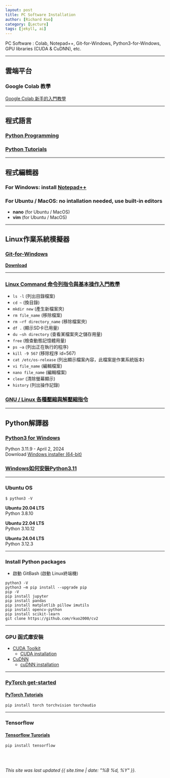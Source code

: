 ```yaml
---
layout: post
title: PC Software Installation
author: [Richard Kuo]
category: [Lecture]
tags: [jekyll, ai]
---
```


PC Software : Colab, Notepad++, Git-for-Windows, Python3-for-Windows, GPU libraries (CUDA & CuDNN), etc.

---
## 雲端平台
### Google Colab 教學
[Google Colab 新手的入門教學](https://tw.alphacamp.co/blog/google-colab)<br>

---
## 程式語言

### [Python Programming](https://www.programiz.com/python-programming)

### [Python Tutorials](https://www.w3schools.com/python/python_intro.asp)

---
## 程式編輯器

### For Windows: install [Notepad++](https://notepad-plus-plus.org/downloads/)

### For Ubuntu / MacOS: no intallation needed, use built-in editors
* **nano** (for Ubuntu / MacOS)<br>
* **vim** (for Ubuntu / MacOS)<br>

---
## Linux作業系統模擬器

### [Git-for-Windows](https://gitforwindows.org/)
**[Download](https://github.com/git-for-windows/git/releases/latest)**<br>

---
### [Linux Command 命令列指令與基本操作入門教學](https://blog.techbridge.cc/2017/12/23/linux-commnd-line-tutorial/)
* `ls -l` (列出目錄檔案)<br>
* `cd ~` (換目錄)<br>
* `mkdir new` (產生新檔案夾)<br>
* `rm file_name` (移除檔案)<br>
* `rm –rf directory_name` (移除檔案夾)<br>
* `df .` (顯示SD卡已用量)<br>
* `du –sh directory` (查看某檔案夾之儲存用量)<br>
* `free` (檢查動態記憶體用量)<br>
* `ps –a`   (列出正在執行的程序)<br>
* `kill -9 567`  (移除程序 id=567)<br>
* `cat /etc/os-release` (列出顯示檔案內容，此檔案是作業系統版本)<br>
* `vi file_name` (編輯檔案)<br>
* `nano file_name` (編輯檔案)<br>
* `clear` (清除螢幕顯示)<br>
* `history` (列出操作記錄)<br>

### [GNU / Linux 各種壓縮與解壓縮指令](https://note.drx.tw/2008/04/command.html)

---
## Python解譯器

### [Python3 for Windows](https://www.python.org/downloads/windows/)
Python 3.11.9 - April 2, 2024<br>
Download [Windows installer (64-bit)](https://www.python.org/ftp/python/3.11.9/python-3.11.9-amd64.exe)<br>

### [Windows如何安裝Python3.11](https://ailog.tw/lifelog/2023/01/30/win-python311/#google_vignette)

---
### Ubuntu OS
`$ python3 -V`<br>

**Ubuntu 20.04 LTS**<br>
Python 3.8.10<br>

**Ubuntu 22.04 LTS**<br>
Python 3.10.12<br>

**Ubuntu 24.04 LTS**<br>
Python 3.12.3

---
### Install Python packages 
* 啟動 GitBash (啟動 Linux終端機)

`python3 -V`<br>
`python3 –m pip install --upgrade pip`<br>
`pip -V`<br>
`pip install jupyter`<br>
`pip install pandas`<br>
`pip install matplotlib pillow imutils`<br>
`pip install opencv-python`<br>
`pip install scikit-learn`<br>
`git clone https://github.com/rkuo2000/cv2`<br>

---
### GPU 函式庫安裝
* [CUDA Toolkit](https://developer.nvidia.com/cuda-toolkit) 
  - [CUDA installation](https://docs.nvidia.com/cuda/cuda-installation-guide-microsoft-windows/index.html)
* [CuDNN](https://developer.nvidia.com/cudnn)
  - [cuDNN installation](https://docs.nvidia.com/deeplearning/cudnn/install-guide/index.html)

---
### [PyTorch get-started](https://pytorch.org/get-started/locally/)<br>
#### [PyTorch Tutorials](https://pytorch.org/tutorials/)
`pip install torch torchvision torchaudio`<br>

---
### Tensorflow
#### [Tensorflow Turorials](https://www.tensorflow.org/tutorials)
`pip install tensorflow`<br>

<br>
<br>

*This site was last updated {{ site.time | date: "%B %d, %Y" }}.*

